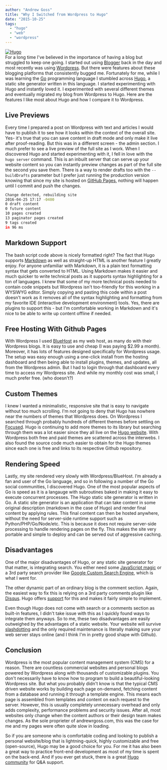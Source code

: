 ```yaml
---
author: "Andrew Goss"
title: "Why I Switched from Wordpress to Hugo"
date: "2015-10-25"
tags:
  - "hugo"
  - "web"
  - "wordpress"
---
```

<a href="https://gohugo.io" target="_blank">![Hugo](/img/post/hugo.png "Hugo")</a><br>
For a long time I've believed in the importance of having a blog but struggled to keep one going. I started out using <a href="https://www.blogger.com" target="_blank">Blogger</a> back in the day and most recently was using <a href="https://wordpress.org" target="_blank">Wordpress</a>. But there were features about these blogging platforms that consistently bugged me. Fortunately for me, while I was learning the <a href="http://golang.org" target="_blank">Go</a> programming language I stumbled across <a href="https://gohugo.io" target="_blank">Hugo</a>, a static site generator written in this language. I started experimenting with Hugo and instantly loved it. I experimented with several different themes and eventually migrated my blog from Wordpress to Hugo. Here are the features I like most about Hugo and how I compare it to Wordpress.

## Live Previews

Every time I prepared a post on Wordpress with text and articles I would have to publish it to see how it looks within the context of the overall site. Yes- it's true that you can save content in draft mode and only make it live after proof-reading. But this was in a different screen - the admin section. I much prefer to see a live preview of the full site as I work. When I discovered Hugo and started experimenting with it, I fell in love with the `hugo server` command. This is an inbuilt server that can serve up your website content so you can instantly preview changes as part of the full site the second you save them. There is a way to render drafts too with the `--buildDrafts` parameter but I prefer just running the production version knowing that since my site is hosted on <a href="https://pages.github.com" target="_blank">GitHub Pages</a>, nothing will happen until I commit and push the changes. 

```bash
Change detected, rebuilding site
2016-04-25 17:17 -0400
0 draft content
0 future content
10 pages created
13 paginator pages created
9 tags created
in 96 ms
```

## Markdown Support

The bash script code above is nicely formatted right? The fact that Hugo supports <a href="https://daringfireball.net/projects/markdown" target="_blank">Markdown</a> as well as straight-up HTML is another feature I greatly enjoy. For anyone unfamiliar with Markdown, it is a plain text formatting syntax that gets converted to HTML. Using Markdown makes it easier and much quicker to write technical posts as it supports syntax highlighting for a ton of languages. I knew that some of my more technical posts needed to contain code snippets but Wordpress isn't too-friendly for this working in a WYSIWYG editor. Simply copying and pasting this code within a post doesn't work as it removes all of the syntax highlighting and formatting from my favorite IDE (interactive development environment) tools. Yes, there are plugins to support this - but I'm comfortable working in Markdown and it's nice to be able to write up content offline if needed. 

## Free Hosting With Github Pages

With Wordpress I used <a href="https://www.bluehost.com" target="_blank">BlueHost</a> as my web host, as many do with their Wordpress blogs. It is easy to use and cheap (I was paying $2.99 a month). Moreover, it has lots of features designed specifically for Wordpress usage. The setup was easy enough using a one-click install from the hosting dashboard and then being able to install plugins, themes, and updates, all from the Wordpress admin. But I had to login through that dashboard every time to access my Wordpress site. And while my monthly cost was small, I much prefer free. (who doesn't?) 

## Custom Themes

I knew I wanted a minimalistic, responsive site that is easy to navigate without too much scrolling. I'm not going to deny that Hugo has nowhere near the numbers of themes that Wordpress does. On Wordpress I searched through probably hundreds of different themes before settling on <a href="http://www.s5themes.com/theme/focused" target="_blank">Focused</a>. Hugo is continuing to add more themes to its library but searching through them was a lot easier since they all live on the <a href="https://gohugo.io" target="_blank">Hugo website</a>. With Wordpress both free and paid themes are scattered across the interwebs. I also found the source code much easier to obtain for the Hugo themes since each one is free and links to its respective Github repository. 

## Rendering Speed

Lastly, my site rendered very slowly with Wordpress/BlueHost. I’m already a fan and user of the Go language, and so in following a number of the Go social communities, I discovered Hugo. One of the most popular aspects of Go is speed as it is a langauge with subroutines baked in making it easy to execute concurrent processes. The Hugo static site generator is written in Go. A static site generator is an application that can take content in some original description (markdown in the case of Hugo) and render final content by applying rules. This final content can then be hosted anywhere, without the need for server-side runtime support such as Python/PHP/Go/Node/etc. This is because it does not require server-side processing to handle rendering pages on the fly. This makes the site very portable and simple to deploy and can be served out of aggressive caching.

## Disadvantages

One of the major disadvantages of Hugo, or any static site generator for that matter, is integrating search. You either need some <a href="http://discuss.gohugo.io/t/how-are-you-implementing-site-search/986/14" target="_blank">JavaScript magic</a> or a 3rd party search provider like <a href="Google Custom Search Engine" target="_blank">Google Custom Search Engine</a>, which is what I went for.

The other dynamic part of an ordinary blog is the comment section. Again, the easiest way to fix this is relying on a 3rd party comments plugin like <a href="https://disqus.com" target="_blank">Disqus</a>. Hugo offers <a href="https://gohugo.io/extras/comments" target="_blank">support</a> for this and makes it fairly simple to implement.

Even though Hugo does not come with search or a comments section as built-in features, I didn't take issue with this as I quickly found ways to integrate them anyways. So to me, these two disadvantages are easily outweighed by the advantages of a static website. Your website will survive <a href="https://en.wikipedia.org/wiki/Slashdot_effect" target="_blank">slashdotting</a> and the only required maintenance is literally making sure your web server stays online (and I think I'm in pretty good shape with Github).

## Conclusion

Wordpress is the most popular content management system (CMS) for a reason. There are countless commercial websites and personal blogs powered by Wordpress along with thousands of customizable plugins. You don't necessarily have to know how to program to build a beautiful-looking Wordpress site. But what you probably didn't know is that the typical CMS driven website works by building each page on-demand, fetching content from a database and running it through a template engine. This means each page is assembled from templates and content on each request to the server. However, this is usually completely unnecessary overhead and only adds complexity, performance problems and security issues. After all, most websites only change when the content authors or their design team makes changes. As the sole proprieter of andrewrgoss.com, this was the case for me and my pages were often quite slow in loading.

So if you are someone who is comfortable coding and looking to publish a personal website/blog that is lightning-quick, highly customizable and free (open-source), Hugo may be a good choice for you. For me it has also been a great way to practice front-end development as most of my time is spent on the back-end. And if you ever get stuck, there is a great <a href="https://discuss.gohugo.io" target="_blank">Hugo community</a> for Q&A support.